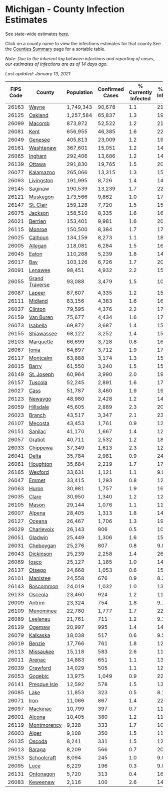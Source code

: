 # Michigan - County Infection Estimates

See state-wide estimates [here](/infections/us-mi).

Click on a county name to view the infections estimates for that county.See the [Counties Summary](/infections/summary-counties) page for a sortable table.

*Note: Due to the inherent lag between infections and reporting of cases, our estimates of infections are as of 14 days ago.*

*Last updated: January 13, 2021*

|   FIPS Code |                           County |   Population |   Confirmed Cases |   % Currently Infected |   % Total Infected |
|-------------|----------------------------------|--------------|-------------------|------------------------|--------------------|
|       26163 |                   [Wayne](wayne) |    1,749,343 |            90,678 |                    1.1 |               21.4 |
|       26125 |               [Oakland](oakland) |    1,257,584 |            65,837 |                    1.3 |               19.5 |
|       26099 |                 [Macomb](macomb) |      873,972 |            52,522 |                    1.2 |               21.5 |
|       26081 |                     [Kent](kent) |      656,955 |            46,385 |                    1.6 |               22.0 |
|       26049 |               [Genesee](genesee) |      405,813 |            23,009 |                    1.2 |               19.1 |
|       26161 |           [Washtenaw](washtenaw) |      367,601 |            15,051 |                    1.2 |               14.0 |
|       26065 |                 [Ingham](ingham) |      292,406 |            13,686 |                    1.2 |               14.5 |
|       26139 |                 [Ottawa](ottawa) |      291,830 |            19,765 |                    1.5 |               20.4 |
|       26077 |           [Kalamazoo](kalamazoo) |      265,066 |            13,315 |                    1.3 |               15.4 |
|       26093 |         [Livingston](livingston) |      191,995 |             8,726 |                    1.4 |               14.5 |
|       26145 |               [Saginaw](saginaw) |      190,539 |            13,239 |                    1.7 |               22.2 |
|       26121 |             [Muskegon](muskegon) |      173,566 |             9,862 |                    1.0 |               17.7 |
|       26147 |           [St. Clair](st.-clair) |      159,128 |             7,720 |                    1.5 |               15.6 |
|       26075 |               [Jackson](jackson) |      158,510 |             8,335 |                    1.6 |               16.8 |
|       26021 |               [Berrien](berrien) |      153,401 |             9,981 |                    1.6 |               20.6 |
|       26115 |                 [Monroe](monroe) |      150,500 |             8,384 |                    1.7 |               17.6 |
|       26025 |               [Calhoun](calhoun) |      134,159 |             8,273 |                    1.1 |               18.9 |
|       26005 |               [Allegan](allegan) |      118,081 |             6,284 |                    1.5 |               16.1 |
|       26045 |                   [Eaton](eaton) |      110,268 |             5,239 |                    1.8 |               14.6 |
|       26017 |                       [Bay](bay) |      103,126 |             6,726 |                    1.7 |               20.1 |
|       26091 |               [Lenawee](lenawee) |       98,451 |             4,932 |                    2.2 |               15.0 |
|       26055 | [Grand Traverse](grand-traverse) |       93,088 |             3,479 |                    1.5 |               10.9 |
|       26087 |                 [Lapeer](lapeer) |       87,607 |             4,335 |                    1.2 |               15.6 |
|       26111 |               [Midland](midland) |       83,156 |             4,383 |                    1.6 |               16.1 |
|       26037 |               [Clinton](clinton) |       79,595 |             4,376 |                    2.2 |               17.0 |
|       26159 |           [Van Buren](van-buren) |       75,677 |             4,434 |                    1.6 |               17.6 |
|       26073 |             [Isabella](isabella) |       69,872 |             3,687 |                    1.4 |               15.9 |
|       26155 |         [Shiawassee](shiawassee) |       68,122 |             3,252 |                    1.4 |               15.2 |
|       26103 |           [Marquette](marquette) |       66,699 |             3,728 |                    0.8 |               16.7 |
|       26067 |                   [Ionia](ionia) |       64,697 |             3,712 |                    1.9 |               17.5 |
|       26117 |             [Montcalm](montcalm) |       63,888 |             3,174 |                    1.3 |               15.0 |
|       26015 |                   [Barry](barry) |       61,550 |             3,240 |                    1.5 |               15.7 |
|       26149 |         [St. Joseph](st.-joseph) |       60,964 |             3,990 |                    2.0 |               19.3 |
|       26157 |               [Tuscola](tuscola) |       52,245 |             2,891 |                    1.6 |               17.3 |
|       26027 |                     [Cass](cass) |       51,787 |             3,460 |                    1.9 |               19.8 |
|       26123 |               [Newaygo](newaygo) |       48,980 |             2,428 |                    1.2 |               14.8 |
|       26059 |           [Hillsdale](hillsdale) |       45,605 |             2,889 |                    2.3 |               20.0 |
|       26023 |                 [Branch](branch) |       43,517 |             3,347 |                    2.1 |               23.3 |
|       26107 |               [Mecosta](mecosta) |       43,453 |             1,761 |                    0.9 |               12.1 |
|       26151 |               [Sanilac](sanilac) |       41,170 |             1,667 |                    1.4 |               12.3 |
|       26057 |               [Gratiot](gratiot) |       40,711 |             2,532 |                    1.2 |               18.6 |
|       26033 |             [Chippewa](chippewa) |       37,349 |             1,613 |                    2.3 |               12.6 |
|       26041 |                   [Delta](delta) |       35,784 |             2,981 |                    0.9 |               24.5 |
|       26061 |             [Houghton](houghton) |       35,684 |             2,219 |                    1.7 |               17.5 |
|       26165 |               [Wexford](wexford) |       33,631 |             1,121 |                    1.1 |                9.9 |
|       26047 |                   [Emmet](emmet) |       33,415 |             1,293 |                    0.8 |               12.0 |
|       26063 |                   [Huron](huron) |       30,981 |             1,757 |                    1.9 |               16.7 |
|       26035 |                   [Clare](clare) |       30,950 |             1,340 |                    1.2 |               12.7 |
|       26105 |                   [Mason](mason) |       29,144 |             1,076 |                    1.1 |               11.0 |
|       26007 |                 [Alpena](alpena) |       28,405 |             1,313 |                    1.8 |               14.5 |
|       26127 |                 [Oceana](oceana) |       26,467 |             1,706 |                    1.3 |               19.5 |
|       26029 |         [Charlevoix](charlevoix) |       26,143 |               906 |                    0.5 |               10.5 |
|       26051 |               [Gladwin](gladwin) |       25,449 |             1,306 |                    1.6 |               15.3 |
|       26031 |           [Cheboygan](cheboygan) |       25,276 |               807 |                    0.8 |                9.8 |
|       26043 |           [Dickinson](dickinson) |       25,239 |             2,258 |                    1.4 |               26.4 |
|       26069 |                   [Iosco](iosco) |       25,127 |             1,185 |                    1.0 |               14.8 |
|       26137 |                 [Otsego](otsego) |       24,668 |             1,053 |                    0.6 |               15.0 |
|       26101 |             [Manistee](manistee) |       24,558 |               676 |                    0.9 |                8.2 |
|       26143 |           [Roscommon](roscommon) |       24,019 |             1,032 |                    1.0 |               13.1 |
|       26133 |               [Osceola](osceola) |       23,460 |               924 |                    1.2 |               11.8 |
|       26009 |                 [Antrim](antrim) |       23,324 |               754 |                    1.8 |                9.7 |
|       26109 |           [Menominee](menominee) |       22,780 |             1,777 |                    1.7 |               22.7 |
|       26089 |             [Leelanau](leelanau) |       21,761 |               711 |                    1.2 |                9.7 |
|       26129 |                 [Ogemaw](ogemaw) |       20,997 |               995 |                    1.4 |               14.4 |
|       26079 |             [Kalkaska](kalkaska) |       18,038 |               517 |                    0.6 |                9.5 |
|       26019 |                 [Benzie](benzie) |       17,766 |               761 |                    1.8 |               12.6 |
|       26113 |           [Missaukee](missaukee) |       15,118 |               583 |                    2.6 |               11.6 |
|       26011 |                 [Arenac](arenac) |       14,883 |               651 |                    1.1 |               13.7 |
|       26039 |             [Crawford](crawford) |       14,029 |               505 |                    1.1 |               12.5 |
|       26053 |               [Gogebic](gogebic) |       13,975 |             1,049 |                    0.9 |               22.1 |
|       26141 |     [Presque Isle](presque-isle) |       12,592 |               578 |                    1.5 |               13.8 |
|       26085 |                     [Lake](lake) |       11,853 |               323 |                    0.5 |                8.1 |
|       26071 |                     [Iron](iron) |       11,066 |               867 |                    1.4 |               22.3 |
|       26097 |             [Mackinac](mackinac) |       10,799 |               397 |                    0.7 |               11.1 |
|       26001 |                 [Alcona](alcona) |       10,405 |               380 |                    1.2 |               11.0 |
|       26119 |       [Montmorency](montmorency) |        9,328 |               333 |                    1.7 |               10.9 |
|       26003 |                   [Alger](alger) |        9,108 |               350 |                    1.5 |               11.0 |
|       26135 |                 [Oscoda](oscoda) |        8,241 |               331 |                    1.5 |               12.5 |
|       26013 |                 [Baraga](baraga) |        8,209 |               566 |                    0.7 |               20.7 |
|       26153 |       [Schoolcraft](schoolcraft) |        8,094 |               245 |                    1.0 |                9.0 |
|       26095 |                     [Luce](luce) |        6,229 |               196 |                    0.3 |                9.8 |
|       26131 |           [Ontonagon](ontonagon) |        5,720 |               313 |                    0.4 |               16.1 |
|       26083 |             [Keweenaw](keweenaw) |        2,116 |               100 |                    2.6 |               14.3 |